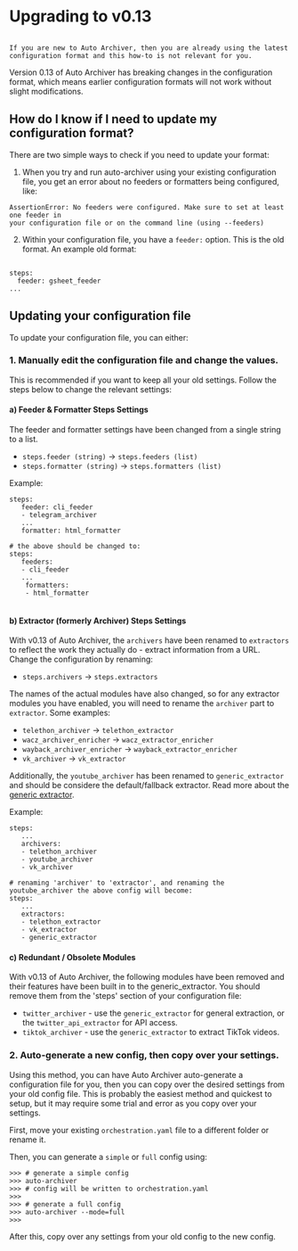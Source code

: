 # Upgrading to v0.13

```{note} This how-to is only relevant for people who used Auto Archiver before February 2025 (versions prior to 0.13).

If you are new to Auto Archiver, then you are already using the latest configuration format and this how-to is not relevant for you.
```

Version 0.13 of Auto Archiver has breaking changes in the configuration format, which means earlier configuration formats will not work without slight modifications.

## How do I know if I need to update my configuration format?

There are two simple ways to check if you need to update your format:

1. When you try and run auto-archiver using your existing configuration file, you get an error about no feeders or formatters being configured, like:

```{code} console
AssertionError: No feeders were configured. Make sure to set at least one feeder in
your configuration file or on the command line (using --feeders)
```

2. Within your configuration file, you have a `feeder:` option. This is the old format. An example old format:
```{code} yaml

steps:
  feeder: gsheet_feeder
...
```

## Updating your configuration file

To update your configuration file, you can either:

### 1. Manually edit the configuration file and change the values.

This is recommended if you want to keep all your old settings. Follow the steps below to change the relevant settings:

#### a) Feeder & Formatter Steps Settings

The feeder and formatter settings have been changed from a single string to a list.

- `steps.feeder (string)` → `steps.feeders (list)`
- `steps.formatter (string)` → `steps.formatters (list)`

Example:
```{yaml}
steps:
   feeder: cli_feeder
   - telegram_archiver
   ...
   formatter: html_formatter

# the above should be changed to:
steps:
   feeders:
   - cli_feeder
   ...
    formatters:
    - html_formatter
```

```{note} Auto Archiver still only supports one feeder and formatter, but from v0.13 onwards they must be added to the configuration file as a list.
```

#### b) Extractor (formerly Archiver) Steps Settings

With v0.13 of Auto Archiver, the `archivers` have been renamed to `extractors` to reflect the work they actually do - extract information from a URL. Change the configuration by renaming:

- `steps.archivers` → `steps.extractors`

The names of the actual modules have also changed, so for any extractor modules you have enabled, you will need to rename the `archiver` part to `extractor`. Some examples:

- `telethon_archiver` → `telethon_extractor`
- `wacz_archiver_enricher` → `wacz_extractor_enricher`
- `wayback_archiver_enricher` → `wayback_extractor_enricher`
- `vk_archiver` → `vk_extractor`

Additionally, the `youtube_archiver` has been renamed to `generic_extractor` and should be considere the default/fallback extractor. Read more about the [generic extractor](../modules/autogen/extractor/generic_extractor.md).

Example:
```{yaml}
steps:
   ...
   archivers:
   - telethon_archiver
   - youtube_archiver
   - vk_archiver

# renaming 'archiver' to 'extractor', and renaming the youtube_archiver the above config will become:
steps:
   ...
   extractors:
   - telethon_extractor
   - vk_extractor
   - generic_extractor

```

#### c) Redundant / Obsolete Modules

With v0.13 of Auto Archiver, the following modules have been removed and their features have been built in to the generic_extractor. You should remove them from the 'steps' section of your configuration file:

* `twitter_archiver` - use the `generic_extractor` for general extraction, or the `twitter_api_extractor` for API access.
* `tiktok_archiver` - use the `generic_extractor` to extract TikTok videos.


### 2. Auto-generate a new config, then copy over your settings.

Using this method, you can have Auto Archiver auto-generate a configuration file for you, then you can copy over the desired settings from your old config file. This is probably the easiest method and quickest to setup, but it may require some trial and error as you copy over your settings.

First, move your existing `orchestration.yaml` file to a different folder or rename it.

Then, you can generate a `simple` or `full` config using:

```{code} console
>>> # generate a simple config
>>> auto-archiver 
>>> # config will be written to orchestration.yaml
>>>
>>> # generate a full config
>>> auto-archiver --mode=full
>>>
```

After this, copy over any settings from your old config to the new config.


